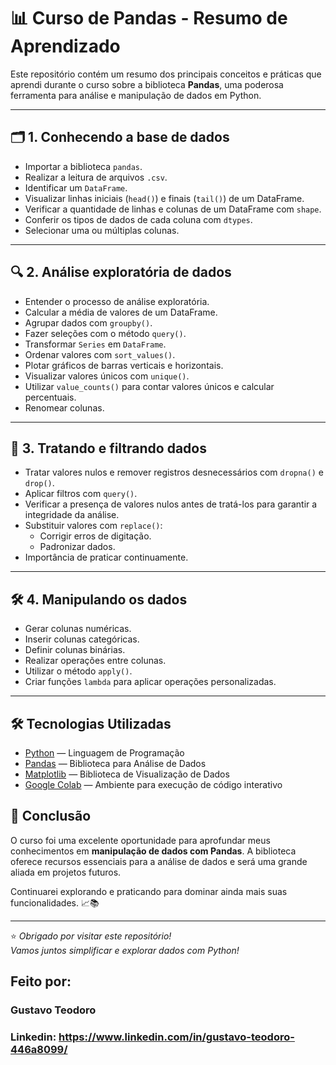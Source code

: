# 📊 Curso de Pandas - Resumo de Aprendizado

Este repositório contém um resumo dos principais conceitos e práticas que aprendi durante o curso sobre a biblioteca **Pandas**, uma poderosa ferramenta para análise e manipulação de dados em Python.  

---

## 🗂️ 1. Conhecendo a base de dados

- Importar a biblioteca `pandas`.
- Realizar a leitura de arquivos `.csv`.
- Identificar um `DataFrame`.
- Visualizar linhas iniciais (`head()`) e finais (`tail()`) de um DataFrame.
- Verificar a quantidade de linhas e colunas de um DataFrame com `shape`.
- Conferir os tipos de dados de cada coluna com `dtypes`.
- Selecionar uma ou múltiplas colunas.

---

## 🔍 2. Análise exploratória de dados

- Entender o processo de análise exploratória.
- Calcular a média de valores de um DataFrame.
- Agrupar dados com `groupby()`.
- Fazer seleções com o método `query()`.
- Transformar `Series` em `DataFrame`.
- Ordenar valores com `sort_values()`.
- Plotar gráficos de barras verticais e horizontais.
- Visualizar valores únicos com `unique()`.
- Utilizar `value_counts()` para contar valores únicos e calcular percentuais.
- Renomear colunas.

---

## 🧹 3. Tratando e filtrando dados

- Tratar valores nulos e remover registros desnecessários com `dropna()` e `drop()`.
- Aplicar filtros com `query()`.
- Verificar a presença de valores nulos antes de tratá-los para garantir a integridade da análise.
- Substituir valores com `replace()`:
  - Corrigir erros de digitação.
  - Padronizar dados.
- Importância de praticar continuamente.

---

## 🛠️ 4. Manipulando os dados

- Gerar colunas numéricas.
- Inserir colunas categóricas.
- Definir colunas binárias.
- Realizar operações entre colunas.
- Utilizar o método `apply()`.
- Criar funções `lambda` para aplicar operações personalizadas.

---

## 🛠️ Tecnologias Utilizadas

- [Python](https://www.python.org/) — Linguagem de Programação
- [Pandas](https://pandas.pydata.org/) — Biblioteca para Análise de Dados
- [Matplotlib](https://matplotlib.org/) — Biblioteca de Visualização de Dados
- [Google Colab](https://colab.research.google.com/) — Ambiente para execução de código interativo

## 🚀 Conclusão

O curso foi uma excelente oportunidade para aprofundar meus conhecimentos em **manipulação de dados com Pandas**. A biblioteca oferece recursos essenciais para a análise de dados e será uma grande aliada em projetos futuros. 

Continuarei explorando e praticando para dominar ainda mais suas funcionalidades. 📈📚

---


⭐ *Obrigado por visitar este repositório!*  
*Vamos juntos simplificar e explorar dados com Python!*

## Feito por:

### Gustavo Teodoro

### Linkedin: https://www.linkedin.com/in/gustavo-teodoro-446a8099/
